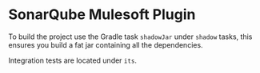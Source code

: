 # SonarQube Mulesoft Plugin

To build the project use the Gradle task `shadowJar` under `shadow` tasks, this ensures you build a fat jar containing all the dependencies.

Integration tests are located under `its`.